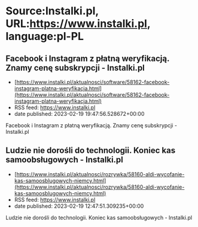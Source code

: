 # Source:Instalki.pl, URL:https://www.instalki.pl, language:pl-PL

## Facebook i Instagram z płatną weryfikacją. Znamy cenę subskrypcji - Instalki.pl
 - [https://www.instalki.pl/aktualnosci/software/58162-facebook-instagram-platna-weryfikacja.html](https://www.instalki.pl/aktualnosci/software/58162-facebook-instagram-platna-weryfikacja.html)
 - RSS feed: https://www.instalki.pl
 - date published: 2023-02-19 19:47:56.528672+00:00

Facebook i Instagram z płatną weryfikacją. Znamy cenę subskrypcji - Instalki.pl

## Ludzie nie dorośli do technologii. Koniec kas samoobsługowych - Instalki.pl
 - [https://www.instalki.pl/aktualnosci/rozrywka/58160-aldi-wycofanie-kas-samoosblugowych-niemcy.html](https://www.instalki.pl/aktualnosci/rozrywka/58160-aldi-wycofanie-kas-samoosblugowych-niemcy.html)
 - RSS feed: https://www.instalki.pl
 - date published: 2023-02-19 12:47:51.309235+00:00

Ludzie nie dorośli do technologii. Koniec kas samoobsługowych - Instalki.pl

